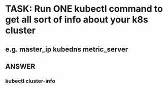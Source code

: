 
# TASK: Run ONE kubectl command to get all sort of info about your k8s cluster
##      e.g. master_ip kubedns metric_server

## ANSWER

### kubectl cluster-info



